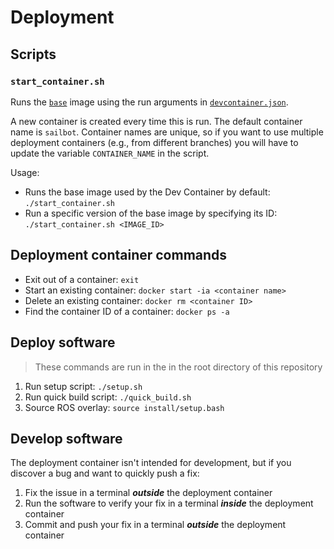 # Deployment

## Scripts

### `start_container.sh`

Runs the [`base`](https://github.com/UBCSailbot/sailbot_workspace/blob/main/.devcontainer/base-dev/base-dev.Dockerfile)
image using the run arguments in [`devcontainer.json`](https://github.com/UBCSailbot/sailbot_workspace/blob/main/.devcontainer/devcontainer.json).

A new container is created every time this is run. The default container name is `sailbot`. Container names are unique,
so if you want to use multiple deployment containers (e.g., from different branches) you will have to update the variable
`CONTAINER_NAME` in the script.

Usage:

- Runs the base image used by the Dev Container by default: `./start_container.sh`
- Run a specific version of the base image by specifying its ID: `./start_container.sh <IMAGE_ID>`

## Deployment container commands

- Exit out of a container: `exit`
- Start an existing container: `docker start -ia <container name>`
- Delete an existing container: `docker rm <container ID>`
- Find the container ID of a container: `docker ps -a`

## Deploy software

> These commands are run in the in the root directory of this repository

1. Run setup script: `./setup.sh`
2. Run quick build script: `./quick_build.sh`
3. Source ROS overlay: `source install/setup.bash`

## Develop software

The deployment container isn't intended for development, but if you discover a bug and want to quickly push a fix:

1. Fix the issue in a terminal ***outside*** the deployment container
2. Run the software to verify your fix in a terminal ***inside*** the deployment container
3. Commit and push your fix in a terminal ***outside*** the deployment container
